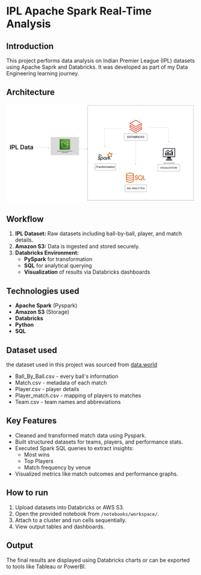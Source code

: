 # IPL Apache Spark Real-Time Analysis

## Introduction 
This project performs data analysis on Indian Premier League (IPL) datasets using Apache Saprk and Databricks. It was developed as part of my Data Engineering learning journey. 

## Architecture
![Project Architecture: ](Architecture.jpeg)

## Workflow
1. **IPL Dataset:** Raw datasets including ball-by-ball, player, and match details.
2. **Amazon S3:** Data is ingested and stored securely.
3. **Databricks Environment:**
      - **PySpark** for transformation
      - **SQL** for analytical querying
      - **Visualization** of results via Databricks dashboards

## Technologies used
- **Apache Spark** (Pyspark)
- **Amazon S3** (Storage)
- **Databricks**
- **Python**
- **SQL**

## Dataset used
the dataset used in this project was sourced from [data.world](https://data.world/raghu543/ipl-data-till-2017)
* Ball_By_Ball.csv - every ball's information
* Match.csv - metadata of each match
* Player.csv - player details
* Player_match.csv - mapping of players to matches
* Team.csv - team names and abbreviations

## Key Features

- Cleaned and transformed match data using Pyspark.
- Built structured datasets for teams, players, and performance stats.
- Executed Spark SQL queries to extract insights:
    * Most wins
    * Top Players
    * Match frequency by venue
- Visualized metrics like match outcomes and performance graphs.

## How to run
1. Upload datasets into Databricks or AWS S3.
2. Open the provided notebook from `/notebooks/workspace/`.
3. Attach to a cluster and run cells sequentially.
4. View output tables and dashboards.

## Output
The final results are displayed using Databricks charts or can be exported to tools like Tableau or PowerBI. 
